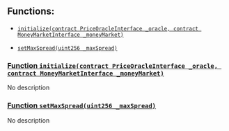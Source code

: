 ## Functions:

- [`initialize(contract PriceOracleInterface _oracle, contract MoneyMarketInterface _moneyMarket)`](#FlowProtocolBase-initialize-contract-PriceOracleInterface-contract-MoneyMarketInterface-)

- [`setMaxSpread(uint256 _maxSpread)`](#FlowProtocolBase-setMaxSpread-uint256-)

### [Function `initialize(contract PriceOracleInterface _oracle, contract MoneyMarketInterface _moneyMarket)`](#FlowProtocolBase-initialize-contract-PriceOracleInterface-contract-MoneyMarketInterface-)

No description

### [Function `setMaxSpread(uint256 _maxSpread)`](#FlowProtocolBase-setMaxSpread-uint256-)

No description
